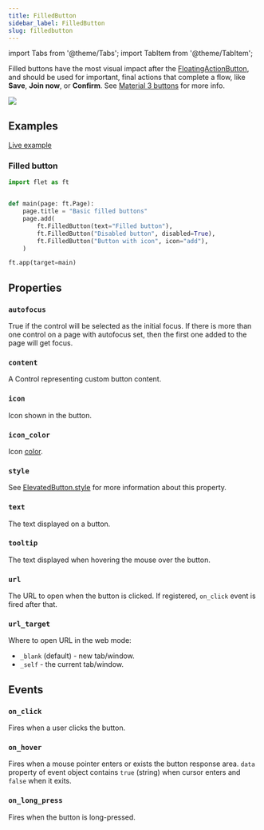 ```yaml
---
title: FilledButton
sidebar_label: FilledButton
slug: filledbutton
---
```


import Tabs from '@theme/Tabs';
import TabItem from '@theme/TabItem';

Filled buttons have the most visual impact after the [FloatingActionButton](/docs/controls/floatingactionbutton), and should be used for important, final actions that complete a flow, like **Save**, **Join now**, or **Confirm**. See [Material 3 buttons](https://m3.material.io/components/buttons/overview) for more info.

<img src="/img/docs/controls/filled-button/basic-filled-buttons.png" className="screenshot-20" />

## Examples

[Live example](https://flet-controls-gallery.fly.dev/buttons/filledbutton)

### Filled button

<Tabs groupId="language">
  <TabItem value="python" label="Python" default>

```python
import flet as ft


def main(page: ft.Page):
    page.title = "Basic filled buttons"
    page.add(
        ft.FilledButton(text="Filled button"),
        ft.FilledButton("Disabled button", disabled=True),
        ft.FilledButton("Button with icon", icon="add"),
    )

ft.app(target=main)
```
  </TabItem>

</Tabs>

## Properties

### `autofocus`

True if the control will be selected as the initial focus. If there is more than one control on a page with autofocus set, then the first one added to the page will get focus.

### `content`

A Control representing custom button content.

### `icon`

Icon shown in the button.

### `icon_color`

Icon [color](/docs/reference/colors).

### `style`

See [ElevatedButton.style](/docs/controls/elevatedbutton#style) for more information about this property.

### `text`

The text displayed on a button.

### `tooltip`

The text displayed when hovering the mouse over the button.

### `url`

The URL to open when the button is clicked. If registered, `on_click` event is fired after that.

### `url_target`

Where to open URL in the web mode:

* `_blank` (default) - new tab/window.
* `_self` - the current tab/window.

## Events

### `on_click`

Fires when a user clicks the button.

### `on_hover`

Fires when a mouse pointer enters or exists the button response area. `data` property of event object contains `true` (string) when cursor enters and `false` when it exits.

### `on_long_press`

Fires when the button is long-pressed.
